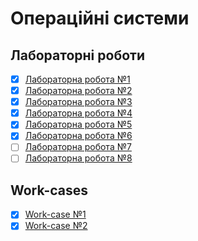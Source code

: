 # Операційні системи

## Лабораторні роботи

- [x] [Лабораторна робота №1](/labs/1.md)
- [x] [Лабораторна робота №2](/labs/2.md)
- [x] [Лабораторна робота №3](/labs/3.md)
- [x] [Лабораторна робота №4](/labs/4.md)
- [x] [Лабораторна робота №5](/labs/5.md)
- [x] [Лабораторна робота №6](/labs/6.md)
- [ ] [Лабораторна робота №7](/labs/7.md)
- [ ] [Лабораторна робота №8](/labs/8.md)

## Work-cases

- [x] [Work-case №1](/workcases/1.md)
- [x] [Work-case №2](/workcases/2.md)
